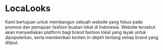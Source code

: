 # LocaLooks
Kami bertujuan untuk membangun sebuah website yang fokus pada promosi dan pemajuan fashion buatan lokal di Indonesia. Website tersebut akan menyediakan platform bagi brand fashion lokal yang layak untuk dipopulerkan, serta memberikan konten in-depth tentang setiap brand yang diliput.
